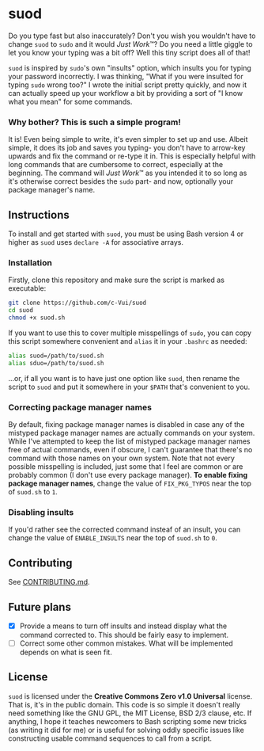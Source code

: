 # suod
Do you type fast but also inaccurately? Don't you wish you wouldn't have to change `suod` to `sudo` and it would *Just Work*™? Do you need a little giggle to let you know your typing was a bit off? Well this tiny script does all of that!

`suod` is inspired by `sudo`'s own "insults" option, which insults you for typing your password incorrectly. I was thinking, "What if you were insulted for typing `sudo` wrong too?" I wrote the initial script pretty quickly, and now it can actually speed up your workflow a bit by providing a sort of "I know what you mean" for some commands.

### Why bother? This is such a simple program!
It is! Even being simple to write, it's even simpler to set up and use. Albeit simple, it does its job and saves you typing- you don't have to arrow-key upwards and fix the command or re-type it in. This is especially helpful with long commands that are cumbersome to correct, especially at the beginning. The command will *Just Work*™ as you intended it to so long as it's otherwise correct besides the `sudo` part- and now, optionally your package manager's name.

## Instructions
To install and get started with `suod`, you must be using Bash version 4 or higher as `suod` uses `declare -A` for associative arrays.

### Installation
Firstly, clone this repository and make sure the script is marked as executable:
```bash
git clone https://github.com/c-Vui/suod
cd suod
chmod +x suod.sh
```
If you want to use this to cover multiple misspellings of `sudo`, you can copy this script somewhere convenient and `alias` it in your `.bashrc` as needed:
```bash
alias suod=/path/to/suod.sh
alias sduo=/path/to/suod.sh
```
...or, if all you want is to have just one option like `suod`, then rename the script to `suod` and put it somewhere in your `$PATH` that's convenient to you.

### Correcting package manager names
By default, fixing package manager names is disabled in case any of the mistyped package manager names are actually commands on your system. While I've attempted to keep the list of mistyped package manager names free of actual commands, even if obscure, I can't guarantee that there's no command with those names on your own system. Note that not every possible misspelling is included, just some that I feel are common or are probably common (I don't use every package manager). **To enable fixing package manager names**, change the value of `FIX_PKG_TYPOS` near the top of `suod.sh` to `1`.

### Disabling insults
If you'd rather see the corrected command insteaf of an insult, you can change the value of `ENABLE_INSULTS` near the top of `suod.sh` to `0`.

## Contributing
See [CONTRIBUTING.md](CONTRIBUTING.md).

## Future plans
- [x] Provide a means to turn off insults and instead display what the command corrected to. This should be fairly easy to implement.
- [ ] Correct some other common mistakes. What will be implemented depends on what is seen fit.

## License
`suod` is licensed under the **Creative Commons Zero v1.0 Universal** license. That is, it's in the public domain. This code is so simple it doesn't really need something like the GNU GPL, the MIT License, BSD 2/3 clause, etc. If anything, I hope it teaches newcomers to Bash scripting some new tricks (as writing it did for me) or is useful for solving oddly specific issues like constructing usable command sequences to call from a script.
